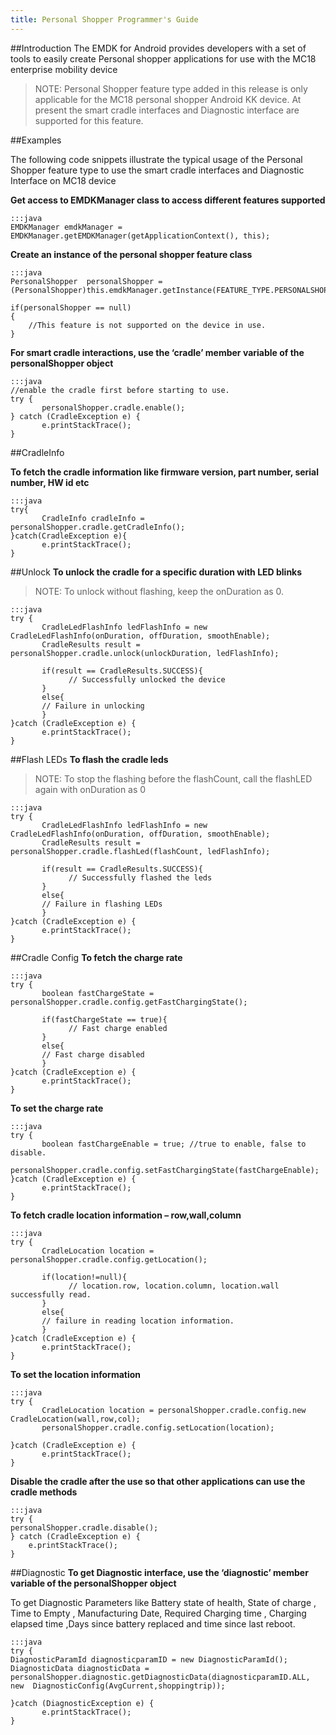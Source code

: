 ```yaml
---
title: Personal Shopper Programmer's Guide
---
```


##Introduction
The EMDK for Android provides developers with a set of tools to easily create Personal shopper applications for use with the MC18 enterprise mobility device


>NOTE: Personal Shopper feature type added in this release is only applicable for the MC18 personal shopper Android KK device. At present the smart cradle interfaces and Diagnostic interface are supported for this feature.


##Examples

The following code snippets illustrate the typical usage of the Personal Shopper feature type to use the smart cradle interfaces and Diagnostic Interface on MC18 device

**Get access to EMDKManager class to access different features supported**

    :::java
    EMDKManager emdkManager = EMDKManager.getEMDKManager(getApplicationContext(), this);



**Create an instance of the personal shopper feature class**

    :::java
    PersonalShopper  personalShopper = (PersonalShopper)this.emdkManager.getInstance(FEATURE_TYPE.PERSONALSHOPPER);

    if(personalShopper == null)
    {
    	//This feature is not supported on the device in use.
    }

**For smart cradle interactions, use the ‘cradle’ member variable of the personalShopper object**

    :::java
    //enable the cradle first before starting to use.
    try {
           personalShopper.cradle.enable();
    } catch (CradleException e) {
           e.printStackTrace();
    }


##CradleInfo

**To fetch the cradle information like firmware version, part number, serial number, HW id etc**

    :::java
    try{
           CradleInfo cradleInfo =  personalShopper.cradle.getCradleInfo();
    }catch(CradleException e){
           e.printStackTrace();
    }

##Unlock
**To unlock the cradle for a specific duration with LED blinks**

>NOTE: To unlock without flashing, keep the onDuration as 0.

    :::java
    try {
           CradleLedFlashInfo ledFlashInfo = new CradleLedFlashInfo(onDuration, offDuration, smoothEnable);
           CradleResults result = personalShopper.cradle.unlock(unlockDuration, ledFlashInfo);

           if(result == CradleResults.SUCCESS){
                 // Successfully unlocked the device
           }
           else{
    	   // Failure in unlocking
           }
    }catch (CradleException e) {
           e.printStackTrace();
    }

##Flash LEDs
**To flash the cradle leds**

>NOTE: To stop the flashing before the flashCount, call the flashLED again with onDuration as 0

    :::java
    try {
           CradleLedFlashInfo ledFlashInfo = new CradleLedFlashInfo(onDuration, offDuration, smoothEnable);
           CradleResults result = personalShopper.cradle.flashLed(flashCount, ledFlashInfo);

           if(result == CradleResults.SUCCESS){
                 // Successfully flashed the leds
           }
           else{
    	   // Failure in flashing LEDs
           }
    }catch (CradleException e) {
           e.printStackTrace();
    }


##Cradle Config
**To fetch the charge rate**

    :::java
    try {
           boolean fastChargeState = personalShopper.cradle.config.getFastChargingState();

           if(fastChargeState == true){
                 // Fast charge enabled
           }
           else{
    	   // Fast charge disabled
           }
    }catch (CradleException e) {
           e.printStackTrace();
    }


**To set the charge rate**

    :::java
    try {
           boolean fastChargeEnable = true; //true to enable, false to disable.
           personalShopper.cradle.config.setFastChargingState(fastChargeEnable);
    }catch (CradleException e) {
           e.printStackTrace();
    }


**To fetch cradle location information – row,wall,column**

    :::java
    try {
           CradleLocation location = personalShopper.cradle.config.getLocation();

           if(location!=null){
                 // location.row, location.column, location.wall successfully read.
           }
           else{
    	   // failure in reading location information.
           }
    }catch (CradleException e) {
           e.printStackTrace();
    }


**To set the location information**

    :::java
    try {
           CradleLocation location = personalShopper.cradle.config.new CradleLocation(wall,row,col);
           personalShopper.cradle.config.setLocation(location);

    }catch (CradleException e) {
           e.printStackTrace();
    }



**Disable the cradle after the use so that other applications can use the cradle methods**

    :::java
    try {
    personalShopper.cradle.disable();
    } catch (CradleException e) {
    	e.printStackTrace();
    }


##Diagnostic
**To get Diagnostic interface, use the ‘diagnostic’ member variable of the personalShopper object**

To get Diagnostic Parameters like Battery state of health, State of charge , Time to Empty , Manufacturing Date, Required Charging time , Charging elapsed time ,Days since battery replaced and time since last reboot.

    :::java
    try {
    DiagnosticParamId diagnosticparamID = new DiagnosticParamId();
    DiagnosticData diagnosticData = personalShopper.diagnostic.getDiagnosticData(diagnosticparamID.ALL,
    new  DiagnosticConfig(AvgCurrent,shoppingtrip));

    }catch (DiagnosticException e) {
           e.printStackTrace();
    }

